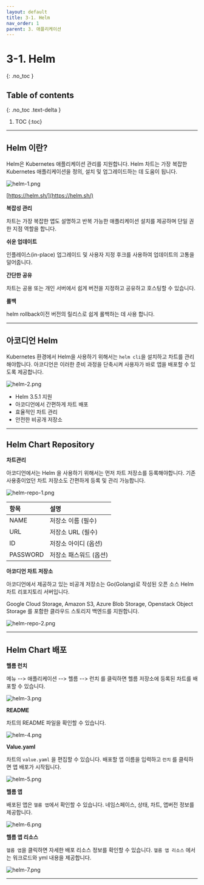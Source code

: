 ```yaml
---
layout: default
title: 3-1. Helm
nav_order: 1
parent: 3. 애플리케이션
---
```


# 3-1. Helm
{: .no_toc }

## Table of contents
{: .no_toc .text-delta }

1. TOC
{:toc}

---

## Helm 이란?
Helm은 Kubernetes 애플리케이션 관리를 지원합니다. 
Helm 차트는 가장 복잡한 Kubernetes 애플리케이션을 정의, 설치 및 업그레이드하는 데 도움이 됩니다.

![helm-1.png](/assets/images/application/helm-1.png)


[https://helm.sh/](https://helm.sh/)

**복잡성 관리**

차트는 가장 복잡한 앱도 설명하고 반복 가능한 애플리케이션 설치를 제공하며 단일 권한 지점 역할을 합니다.

**쉬운 업데이트**

인플레이스(in-place) 업그레이드 및 사용자 지정 후크를 사용하여 업데이트의 고통을 덜어줍니다.

**간단한 공유**

차트는 공용 또는 개인 서버에서 쉽게 버전을 지정하고 공유하고 호스팅할 수 있습니다.

**롤백**

helm rollback이전 버전의 릴리스로 쉽게 롤백하는 데 사용 합니다.


---

## 아코디언 Helm
Kubernetes 환경에서 Helm을 사용하기 위해서는 `helm cli`을 설치하고 차트를 관리해야합니다.
아코디언은 이러한 준비 과정을 단축시켜 사용자가 바로 앱을 배포할 수 있도록 제공합니다.

![helm-2.png](/assets/images/application/helm-2.png)

- Helm 3.5.1 지원
- 아코디언에서 간편하게 차트 배포
- 효율적인 차트 관리
- 안전한 비공개 저장소

---
## Helm Chart Repository

**차트관리**

아코디언에서는 Helm 을 사용하기 위해서는 먼저 차트 저장소를 등록해야합니다. 기존 사용중이었던 차트 저장소도 간편하게 등록 및 관리 가능합니다.

![helm-repo-1.png](/assets/images/application/helm-repo-1.png)

| 항목        |  설명  |
|:------------|:-------|
| NAME        | 저장소 이름 (필수) | 
| URL         | 저장소 URL (필수)  | 
| ID          | 저장소 아이디 (옵션)  | 
| PASSWORD    | 저장소 패스워드 (옵션)  | 

**아코디언 차트 저장소**

아코디언에서 제공하고 있는 비공개 저장소는 Go(Golang)로 작성된 오픈 소스 Helm 차트 리포지토리 서버입니다.

Google Cloud Storage, Amazon S3, Azure Blob Storage, Openstack Object Storage 를 포함한 클라우드 스토리지 백엔드를 지원합니다.

![helm-repo-2.png](/assets/images/application/helm-repo-2.png)

---
## Helm Chart 배포

**헬름 런치**

메뉴 --> 애플리케이션 --> 헬름 --> 런치 를 클릭하면 헬름 저장소에 등록된 차트를 배포할 수 있습니다.

![helm-3.png](/assets/images/application/helm-3.png)

**README**

차트의 README 파일을 확인할 수 있습니다.

![helm-4.png](/assets/images/application/helm-4.png)

**Value.yaml**

차트의 `value.yaml` 을 편집할 수 있습니다.
배포할 앱 이름을 입력하고 `런치` 를 클릭하면 앱 배포가 시작됩니다.

![helm-5.png](/assets/images/application/helm-5.png)


**헬름 앱**

배포된 앱은 `헬름 앱`에서 확인할 수 있습니다.
네임스페이스, 상태, 차트, 앱버전 정보를 제공합니다.

![helm-6.png](/assets/images/application/helm-6.png)

**헬름 앱 리소스**

`헬름 앱`을 클릭하면 자세한 배포 리소스 정보를 확인할 수 있습니다. 
`헬름 앱 리소스` 에서는 워크로드와 yml 내용을 제공합니다.

![helm-7.png](/assets/images/application/helm-7.png)

---

